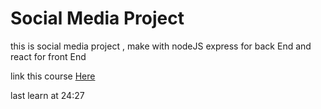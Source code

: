 # Social Media Project

this is social media project , make with nodeJS express for back End and react for front End


link this course [Here]([https://link](https://www.youtube.com/watch?v=ldGl6L4Vktk&list=PLj-4DlPRT48lXaz5YLvbLC38m25W9Kmqy&index=1&t=1481s&ab_channel=LamaDev))

last learn at 24:27